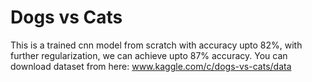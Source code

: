 # Dogs vs Cats 

This is a trained cnn model from scratch with accuracy upto 82%, with further regularization, we can achieve upto 87% accuracy. 
You can download dataset from here: www.kaggle.com/c/dogs-vs-cats/data
